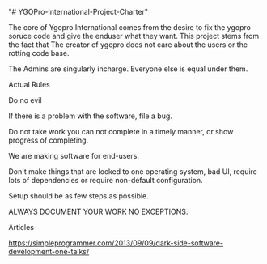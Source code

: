 "# YGOPro-International-Project-Charter" 

The core of Ygopro International comes from the desire to fix the ygopro soruce code and give the enduser what they want. This project stems from the fact that The creator of ygopro does not care about the users or the rotting code base.

The Admins are singularly incharge. Everyone else is equal under them.

Actual Rules

Do no evil

If there is a problem with the software, file a bug.

Do not take work you can not complete in a timely manner, or show progress of completing.

We are making software for end-users. 

Don't make things that are locked to one operating system, bad UI, require lots of dependencies or require non-default configuration.

Setup should be as few steps as possible.

ALWAYS DOCUMENT YOUR WORK NO EXCEPTIONS.


Articles
 
 https://simpleprogrammer.com/2013/09/09/dark-side-software-development-one-talks/
